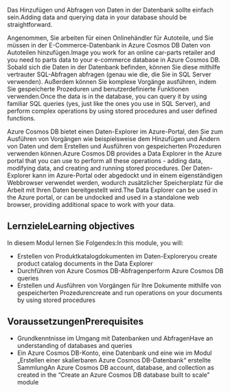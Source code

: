 <span data-ttu-id="751d9-101">Das Hinzufügen und Abfragen von Daten in der Datenbank sollte einfach sein.</span><span class="sxs-lookup"><span data-stu-id="751d9-101">Adding data and querying data in your database should be straightforward.</span></span> 

<span data-ttu-id="751d9-102">Angenommen, Sie arbeiten für einen Onlinehändler für Autoteile, und Sie müssen in der E-Commerce-Datenbank in Azure Cosmos DB Daten von Autoteilen hinzufügen.</span><span class="sxs-lookup"><span data-stu-id="751d9-102">Image you work for an online car-parts retailer and you need to parts data to your e-commerce database in Azure Cosmos DB.</span></span> <span data-ttu-id="751d9-103">Sobald sich die Daten in der Datenbank befinden, können Sie diese mithilfe vertrauter SQL-Abfragen abfragen (genau wie die, die Sie in SQL Server verwenden). Außerdem können Sie komplexe Vorgänge ausführen, indem Sie gespeicherte Prozeduren und benutzerdefinierte Funktionen verwenden.</span><span class="sxs-lookup"><span data-stu-id="751d9-103">Once the data is in the database, you can query it by using familiar SQL queries (yes, just like the ones you use in SQL Server), and perform complex operations by using stored procedures and user defined functions.</span></span>

<span data-ttu-id="751d9-104">Azure Cosmos DB bietet einen Daten-Explorer im Azure-Portal, den Sie zum Ausführen von Vorgängen wie beispielsweise dem Hinzufügen und Ändern von Daten und dem Erstellen und Ausführen von gespeicherten Prozeduren verwenden können.</span><span class="sxs-lookup"><span data-stu-id="751d9-104">Azure Cosmos DB provides a Data Explorer in the Azure portal that you can use to perform all these operations - adding data, modifying data, and creating and running stored procedures.</span></span> <span data-ttu-id="751d9-105">Der Daten-Explorer kann im Azure-Portal oder abgedockt und in einem eigenständigen Webbrowser verwendet werden, wodurch zusätzlicher Speicherplatz für die Arbeit mit Ihren Daten bereitgestellt wird.</span><span class="sxs-lookup"><span data-stu-id="751d9-105">The Data Explorer can be used in the Azure portal, or can be undocked and used in a standalone web browser, providing additional space to work with your data.</span></span>

## <a name="learning-objectives"></a><span data-ttu-id="751d9-106">Lernziele</span><span class="sxs-lookup"><span data-stu-id="751d9-106">Learning objectives</span></span>

<span data-ttu-id="751d9-107">In diesem Modul lernen Sie Folgendes:</span><span class="sxs-lookup"><span data-stu-id="751d9-107">In this module, you will:</span></span>
- <span data-ttu-id="751d9-108">Erstellen von Produktkatalogdokumenten im Daten-Explorer</span><span class="sxs-lookup"><span data-stu-id="751d9-108">you create product catalog documents in the Data Explorer</span></span>
- <span data-ttu-id="751d9-109">Durchführen von Azure Cosmos DB-Abfragen</span><span class="sxs-lookup"><span data-stu-id="751d9-109">perform Azure Cosmos DB queries</span></span>
- <span data-ttu-id="751d9-110">Erstellen und Ausführen von Vorgängen für Ihre Dokumente mithilfe von gespeicherten Prozeduren</span><span class="sxs-lookup"><span data-stu-id="751d9-110">create and run operations on your documents by using stored procedures</span></span>

## <a name="prerequisites"></a><span data-ttu-id="751d9-111">Voraussetzungen</span><span class="sxs-lookup"><span data-stu-id="751d9-111">Prerequisites</span></span>

- <span data-ttu-id="751d9-112">Grundkenntnisse im Umgang mit Datenbanken und Abfragen</span><span class="sxs-lookup"><span data-stu-id="751d9-112">Have an understanding of databases and queries</span></span>
- <span data-ttu-id="751d9-113">Ein Azure Cosmos DB-Konto, eine Datenbank und eine wie im Modul „Erstellen einer skalierbaren Azure Cosmos DB-Datenbank“ erstellte Sammlung</span><span class="sxs-lookup"><span data-stu-id="751d9-113">An Azure Cosmos DB account, database, and collection as created in the “Create an Azure Cosmos DB database built to scale” module</span></span>
